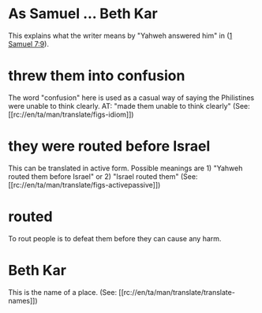 # As Samuel ... Beth Kar

This explains what the writer means by "Yahweh answered him" in ([1 Samuel 7:9](./09.md)).

# threw them into confusion

The word "confusion" here is used as a casual way of saying the Philistines were unable to think clearly. AT: "made them unable to think clearly" (See: [[rc://en/ta/man/translate/figs-idiom]])

# they were routed before Israel

This can be translated in active form. Possible meanings are 1) "Yahweh routed them before Israel" or 2) "Israel routed them" (See: [[rc://en/ta/man/translate/figs-activepassive]])

# routed

To rout people is to defeat them before they can cause any harm.

# Beth Kar

This is the name of a place. (See: [[rc://en/ta/man/translate/translate-names]])